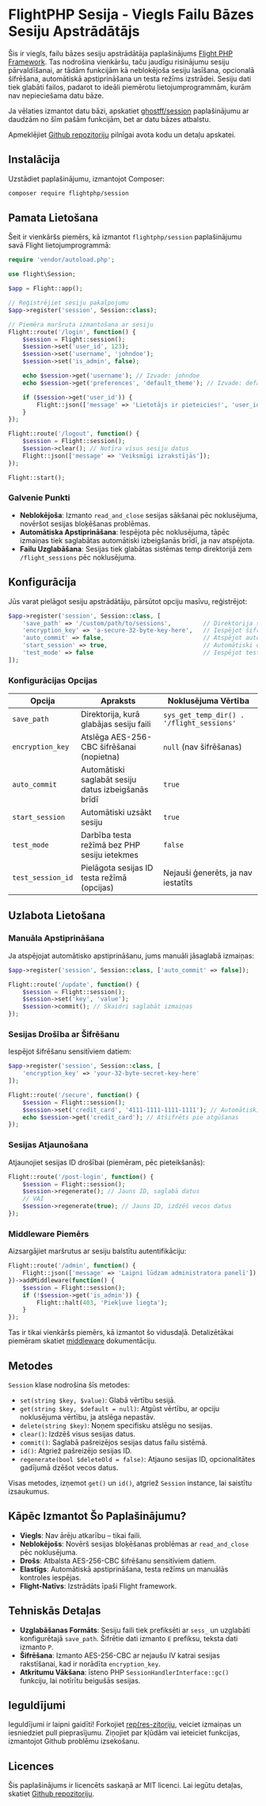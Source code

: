 # FlightPHP Sesija - Viegls Failu Bāzes Sesiju Apstrādātājs

Šis ir viegls, failu bāzes sesiju apstrādātāja paplašinājums [Flight PHP Framework](https://docs.flightphp.com/). Tas nodrošina vienkāršu, taču jaudīgu risinājumu sesiju pārvaldīšanai, ar tādām funkcijām kā neblokējoša sesiju lasīšana, opcionalā šifrēšana, automātiskā apstiprināšana un testa režīms izstrādei. Sesiju dati tiek glabāti failos, padarot to ideāli piemērotu lietojumprogrammām, kurām nav nepieciešama datu bāze.

Ja vēlaties izmantot datu bāzi, apskatiet [ghostff/session](/awesome-plugins/ghost-session) paplašinājumu ar daudzām no šīm pašām funkcijām, bet ar datu bāzes atbalstu.

Apmeklējiet [Github repozitoriju](https://github.com/flightphp/session) pilnīgai avota kodu un detaļu apskatei.

## Instalācija

Uzstādiet paplašinājumu, izmantojot Composer:

```bash
composer require flightphp/session
```

## Pamata Lietošana

Šeit ir vienkāršs piemērs, kā izmantot `flightphp/session` paplašinājumu savā Flight lietojumprogrammā:

```php
require 'vendor/autoload.php';

use flight\Session;

$app = Flight::app();

// Reģistrējiet sesiju pakalpojumu
$app->register('session', Session::class);

// Piemēra maršruta izmantošana ar sesiju
Flight::route('/login', function() {
    $session = Flight::session();
    $session->set('user_id', 123);
    $session->set('username', 'johndoe');
    $session->set('is_admin', false);

    echo $session->get('username'); // Izvade: johndoe
    echo $session->get('preferences', 'default_theme'); // Izvade: default_theme

    if ($session->get('user_id')) {
        Flight::json(['message' => 'Lietotājs ir pieteicies!', 'user_id' => $session->get('user_id')]);
    }
});

Flight::route('/logout', function() {
    $session = Flight::session();
    $session->clear(); // Notīra visus sesiju datus
    Flight::json(['message' => 'Veiksmīgi izrakstījās']);
});

Flight::start();
```

### Galvenie Punkti
- **Neblokējoša**: Izmanto `read_and_close` sesijas sākšanai pēc noklusējuma, novēršot sesijas bloķēšanas problēmas.
- **Automātiska Apstiprināšana**: Iespējota pēc noklusējuma, tāpēc izmaiņas tiek saglabātas automātiski izbeigšanās brīdī, ja nav atspējota.
- **Failu Uzglabāšana**: Sesijas tiek glabātas sistēmas temp direktorijā zem `/flight_sessions` pēc noklusējuma.

## Konfigurācija

Jūs varat pielāgot sesiju apstrādātāju, pārsūtot opciju masīvu, reģistrējot:

```php
$app->register('session', Session::class, [
    'save_path' => '/custom/path/to/sessions',         // Direktorija sesiju failiem
    'encryption_key' => 'a-secure-32-byte-key-here',   // Iespējot šifrēšanu (32 baiti ieteicami AES-256-CBC)
    'auto_commit' => false,                            // Atspējot automātisko apstiprināšanu manuālai kontrolei
    'start_session' => true,                           // Automātiski uzsākt sesiju (noklusējums: true)
    'test_mode' => false                               // Iespējot testa režīmu izstrādei
]);
```

### Konfigurācijas Opcijas
| Opcija            | Apraksts                                      | Noklusējuma Vērtība                     |
|-------------------|--------------------------------------------------|-----------------------------------|
| `save_path`       | Direktorija, kurā glabājas sesiju faili         | `sys_get_temp_dir() . '/flight_sessions'` |
| `encryption_key`  | Atslēga AES-256-CBC šifrēšanai (nopietna)        | `null` (nav šifrēšanas)            |
| `auto_commit`     | Automātiski saglabāt sesiju datus izbeigšanās brīdī               | `true`                            |
| `start_session`   | Automātiski uzsākt sesiju                  | `true`                            |
| `test_mode`       | Darbība testa režīmā bez PHP sesiju ietekmes   | `false`                           |
| `test_session_id` | Pielāgota sesijas ID testa režīmā (opcijas)       | Nejauši ģenerēts, ja nav iestatīts     |

## Uzlabota Lietošana

### Manuāla Apstiprināšana
Ja atspējojat automātisko apstiprināšanu, jums manuāli jāsaglabā izmaiņas:

```php
$app->register('session', Session::class, ['auto_commit' => false]);

Flight::route('/update', function() {
    $session = Flight::session();
    $session->set('key', 'value');
    $session->commit(); // Skaidri saglabāt izmaiņas
});
```

### Sesijas Drošība ar Šifrēšanu
Iespējot šifrēšanu sensitīviem datiem:

```php
$app->register('session', Session::class, [
    'encryption_key' => 'your-32-byte-secret-key-here'
]);

Flight::route('/secure', function() {
    $session = Flight::session();
    $session->set('credit_card', '4111-1111-1111-1111'); // Automātiski šifrēts
    echo $session->get('credit_card'); // Atšifrēts pie atgūšanas
});
```

### Sesijas Atjaunošana
Atjaunojiet sesijas ID drošībai (piemēram, pēc pieteikšanās):

```php
Flight::route('/post-login', function() {
    $session = Flight::session();
    $session->regenerate(); // Jauns ID, saglabā datus
    // VAI
    $session->regenerate(true); // Jauns ID, izdzēš vecos datus
});
```

### Middleware Piemērs
Aizsargājiet maršrutus ar sesiju balstītu autentifikāciju:

```php
Flight::route('/admin', function() {
    Flight::json(['message' => 'Laipni lūdzam administratora panelī']);
})->addMiddleware(function() {
    $session = Flight::session();
    if (!$session->get('is_admin')) {
        Flight::halt(403, 'Piekļuve liegta');
    }
});
```

Tas ir tikai vienkāršs piemērs, kā izmantot šo vidusdaļā. Detalizētākai piemēram skatiet [middleware](/learn/middleware) dokumentāciju.

## Metodes

`Session` klase nodrošina šīs metodes:

- `set(string $key, $value)`: Glabā vērtību sesijā.
- `get(string $key, $default = null)`: Atgūst vērtību, ar opciju noklusējuma vērtību, ja atslēga nepastāv.
- `delete(string $key)`: Noņem specifisku atslēgu no sesijas.
- `clear()`: Izdzēš visus sesijas datus.
- `commit()`: Saglabā pašreizējos sesijas datus failu sistēmā.
- `id()`: Atgriež pašreizējo sesijas ID.
- `regenerate(bool $deleteOld = false)`: Atjauno sesijas ID, opcionalitātes gadījumā dzēšot vecos datus.

Visas metodes, izņemot `get()` un `id()`, atgriež `Session` instance, lai saistītu izsaukumus.

## Kāpēc Izmantot Šo Paplašinājumu?

- **Viegls**: Nav ārēju atkarību – tikai faili.
- **Neblokējošs**: Novērš sesijas bloķēšanas problēmas ar `read_and_close` pēc noklusējuma.
- **Drošs**: Atbalsta AES-256-CBC šifrēšanu sensitīviem datiem.
- **Elastīgs**: Automātiskā apstiprināšana, testa režīms un manuālās kontroles iespējas.
- **Flight-Natīvs**: Izstrādāts īpaši Flight framework.

## Tehniskās Detaļas

- **Uzglabāšanas Formāts**: Sesiju faili tiek prefiksēti ar `sess_` un uzglabāti konfigurētajā `save_path`. Šifrētie dati izmanto `E` prefiksu, teksta dati izmanto `P`.
- **Šifrēšana**: Izmanto AES-256-CBC ar nejaušu IV katrai sesijas rakstīšanai, kad ir norādīta `encryption_key`.
- **Atkritumu Vākšana**: īsteno PHP `SessionHandlerInterface::gc()` funkciju, lai notīrītu beigušās sesijas.

## Ieguldījumi

Ieguldījumi ir laipni gaidīti! Forkojiet [rep(res-zitoriju](https://github.com/flightphp/session), veiciet izmaiņas un iesniedziet pull pieprasījumu. Ziņojiet par kļūdām vai ieteiciet funkcijas, izmantojot Github problēmu izsekošanu.

## Licences

Šis paplašinājums ir licencēts saskaņā ar MIT licenci. Lai iegūtu detaļas, skatiet [Github repozitoriju](https://github.com/flightphp/session).